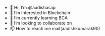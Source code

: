 - 👋 Hi, I’m @aadishasap
- 👀 I’m interested in Blockchain
- 🌱 I’m currently learning BCA
- 💞️ I’m looking to collaborate on 
- 📫 How to reach me mail(aadishkumarak90)

<!---
aadishasap/aadishasap is a ✨ special ✨ repository because its `README.md` (this file) appears on your GitHub profile.
You can click the Preview link to take a look at your changes.
--->
